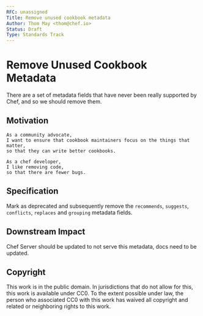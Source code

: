 ```yaml
---
RFC: unassigned
Title: Remove unused cookbook metadata
Author: Thom May <thom@chef.io>
Status: Draft
Type: Standards Track
---
```


# Remove Unused Cookbook Metadata

There are a set of metadata fields that have never been really supported
by Chef, and so we should remove them.

## Motivation

    As a community advocate,
    I want to ensure that cookbook maintainers focus on the things that
    matter,
    so that they can write better cookbooks.

    As a chef developer,
    I like removing code,
    so that there are fewer bugs.

## Specification

Mark as deprecated and subsequently remove the `recommends`, `suggests`,
`conflicts`, `replaces` and `grouping` metadata fields.

## Downstream Impact

Chef Server should be updated to not serve this metadata, docs need to
be updated.

## Copyright

This work is in the public domain. In jurisdictions that do not allow for this,
this work is available under CC0. To the extent possible under law, the person
who associated CC0 with this work has waived all copyright and related or
neighboring rights to this work.
